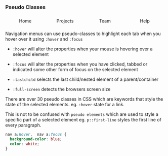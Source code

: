 ### Pseudo Classes

<style>
  nav ul {
   list-style: none;
   padding-left: 0;
   width: 100%;
  }
  nav li {
   width: 25%;
   text-align: center;
   display: inline-block;
  }
   nav a {
   box-sizing: border-box;
   display: inline-block;
   line-height: 2.5;
   padding: 0 10px;
   text-decoration: none;
   width: 100%;
  }
  nav a:hover,  nav a:focus {
   background-color: blue;
   color: white;
  }
</style>
<nav>
  <ul>
    <li><a href="#">Home</a></li><li><a href="#">Projects</a></li><li><a href="#">Team</a></li><li><a href="#">Help</a></li>
  </ul>
</nav>

Navigation menus can use pseudo-classes to highlight each tab when you hover over it using `:hover` and `:focus`

- `:hover` will alter the properties when your mouse is hovering over a selected element

- `:focus` will alter the properties when you have clicked, tabbed or indicated some other form of focus on the selected element
- `:lastchild` selects the last child/nested element of a parent/container
- `:full-screen` detects the browsers screen size

There are over 30 pseudo classes in CSS which are keywords that style the state of the selected elements. eg. `:hover` state for a link. 

This is not to be confused with `pseudo elements` which are used to style a specific part of a selected element eg. `p::first-line` styles the first line of every paragraph.

```css
nav a:hover,  nav a:focus {
  background-color: blue;
  color: white;
}
```



